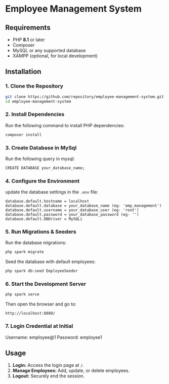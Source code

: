 # Employee Management System
## Requirements
- PHP **8.1** or later
- Composer
- MySQL or any supported database
- XAMPP (optional, for local development)

## Installation

### 1. Clone the Repository
```sh
git clone https://github.com/repository/employee-management-system.git
cd employee-management-system
```

### 2. Install Dependencies
Run the following command to install PHP dependencies:
```sh
composer install
```

### 3. Create Database in MySql
Run the following query in mysql:
```sh
CREATE DATABASE your_database_name;
```
### 4. Configure the Environment
update the database settings in the `.env` file:
```env
database.default.hostname = localhost
database.default.database = your_database_name (eg- 'emp_management')
database.default.username = your_database_user (eg- 'root')
database.default.password = your_database_password (eg- '')
database.default.DBDriver = MySQLi
```

### 5. Run Migrations & Seeders
Run the database migrations:
```sh
php spark migrate
```
Seed the database with default employees:
```sh
php spark db:seed EmployeeSeeder
```

### 6. Start the Development Server
```sh
php spark serve
```
Then open the browser and go to:
```
http://localhost:8080/
```
### 7. Login Credential at Initial
Username: employee@1
Password: employee1

## Usage
1. **Login:** Access the login page at `/`.
2. **Manage Employees:** Add, update, or delete employees.
3. **Logout:** Securely end the session.